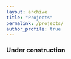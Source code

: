 ```yaml
---
layout: archive
title: "Projects"
permalink: /projects/
author_profile: true
---
```



### Under construction





<!--

{% include base_path %}

{% for post in site.teaching reversed %}
  {% include archive-single.html %}
{% endfor %}

-->

